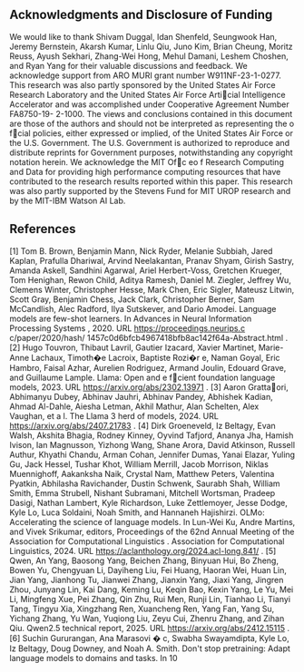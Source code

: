 ## Acknowledgments and Disclosure of Funding

We would like to thank Shivam Duggal, Idan Shenfeld, Seungwook Han, Jeremy Bernstein, Akarsh Kumar, Linlu Qiu, Juno Kim, Brian Cheung, Moritz Reuss, Ayush Sekhari, Zhang-Wei Hong, Mehul Damani, Leshem Choshen, and Ryan Yang for their valuable discussions and feedback. We acknowledge support from ARO MURI grant number W911NF-23-1-0277. This research was also partly sponsored by the United States Air Force Research Laboratory and the United States Air Force Articial Intelligence Accelerator and was accomplished under Cooperative Agreement Number FA8750-19- 2-1000. The views and conclusions contained in this document are those of the authors and should not be interpreted as representing the o fcial policies, either expressed or implied, of the United States Air Force or the U.S. Government. The U.S. Government is authorized to reproduce and distribute reprints for Government purposes, notwithstanding any copyright notation herein. We acknowledge the MIT Ofc eo f Research Computing and Data for providing high performance computing resources that have contributed to the research results reported within this paper. This research was also partly supported by the Stevens Fund for MIT UROP research and by the MIT-IBM Watson AI Lab.

## References

[1] Tom B. Brown, Benjamin Mann, Nick Ryder, Melanie Subbiah, Jared Kaplan, Prafulla Dhariwal, Arvind Neelakantan, Pranav Shyam, Girish Sastry, Amanda Askell, Sandhini Agarwal, Ariel Herbert-Voss, Gretchen Krueger, Tom Henighan, Rewon Child, Aditya Ramesh, Daniel M. Ziegler, Jeffrey Wu, Clemens Winter, Christopher Hesse, Mark Chen, Eric Sigler, Mateusz Litwin, Scott Gray, Benjamin Chess, Jack Clark, Christopher Berner, Sam McCandlish, Alec Radford, Ilya Sutskever, and Dario Amodei. Language models are few-shot learners. In Advances in Neural Information Processing Systems , 2020. URL https://proceedings.neurips.c c/paper/2020/hash/ 1457c0d6bfcb4967418bfb8ac142f64a-Abstract.html . [2] Hugo Touvron, Thibaut Lavril, Gautier Izacard, Xavier Martinet, Marie-Anne Lachaux, Timoth�e Lacroix, Baptiste Rozi�r e, Naman Goyal, Eric Hambro, Faisal Azhar, Aurelien Rodriguez, Armand Joulin, Edouard Grave, and Guillaume Lample. Llama: Open and e fcient foundation language models, 2023. URL https://arxiv.org/abs/2302.13971 . [3] Aaron Grattaori, Abhimanyu Dubey, Abhinav Jauhri, Abhinav Pandey, Abhishek Kadian, Ahmad Al-Dahle, Aiesha Letman, Akhil Mathur, Alan Schelten, Alex Vaughan, et a l. The Llama 3 herd of models, 2024. URL https://arxiv.org/abs/2407.21783 . [4] Dirk Groeneveld, Iz Beltagy, Evan Walsh, Akshita Bhagia, Rodney Kinney, Oyvind Tafjord, Ananya Jha, Hamish Ivison, Ian Magnusson, Yizhong Wang, Shane Arora, David Atkinson, Russell Authur, Khyathi Chandu, Arman Cohan, Jennifer Dumas, Yanai Elazar, Yuling Gu, Jack Hessel, Tushar Khot, William Merrill, Jacob Morrison, Niklas Muennighoff, Aakanksha Naik, Crystal Nam, Matthew Peters, Valentina Pyatkin, Abhilasha Ravichander, Dustin Schwenk, Saurabh Shah, William Smith, Emma Strubell, Nishant Subramani, Mitchell Wortsman, Pradeep Dasigi, Nathan Lambert, Kyle Richardson, Luke Zettlemoyer, Jesse Dodge, Kyle Lo, Luca Soldaini, Noah Smith, and Hannaneh Hajishirzi. OLMo: Accelerating the science of language models. In Lun-Wei Ku, Andre Martins, and Vivek Srikumar, editors, Proceedings of the 62nd Annual Meeting of the Association for Computational Linguistics . Association for Computational Linguistics, 2024. URL https://aclanthology.org/2024.acl-long.841/ . [5] Qwen, An Yang, Baosong Yang, Beichen Zhang, Binyuan Hui, Bo Zheng, Bowen Yu, Chengyuan Li, Dayiheng Liu, Fei Huang, Haoran Wei, Huan Lin, Jian Yang, Jianhong Tu, Jianwei Zhang, Jianxin Yang, Jiaxi Yang, Jingren Zhou, Junyang Lin, Kai Dang, Keming Lu, Keqin Bao, Kexin Yang, Le Yu, Mei Li, Mingfeng Xue, Pei Zhang, Qin Zhu, Rui Men, Runji Lin, Tianhao Li, Tianyi Tang, Tingyu Xia, Xingzhang Ren, Xuancheng Ren, Yang Fan, Yang Su, Yichang Zhang, Yu Wan, Yuqiong Liu, Zeyu Cui, Zhenru Zhang, and Zihan Qiu. Qwen2.5 technical report, 2025. URL https://arxiv.org/abs/2412.15115 . [6] Suchin Gururangan, Ana Marasovi � c, Swabha Swayamdipta, Kyle Lo, Iz Beltagy, Doug Downey, and Noah A. Smith. Don't stop pretraining: Adapt language models to domains and tasks. In 10
